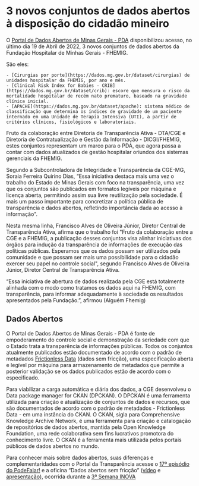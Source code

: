 3 novos conjuntos de dados abertos à disposição do cidadão mineiro
===

O [Portal de Dados Abertos de Minas Gerais - PDA](https://dados.mg.gov.br/) disponibilizou acesso, no último dia 19 de Abril de 2022, 3 novos conjuntos de dados abertos da Fundação Hospitalar de Minhas Gerais - FHEMIG.

São eles:

    - [Cirurgias por porte](https://dados.mg.gov.br/dataset/cirurgias) de unidades hospitalar da FHEMIG, por ano e mês.
    - [Clinical Risk Index for Babies - CRIB](https://dados.mg.gov.br/dataset/crib): escore que mensura o risco da mortalidade hospitalar de recém nato prematuro, baseado na gravidade clínica inicial.
    - [APACHE](https://dados.mg.gov.br/dataset/apache): sistema médico de classificação que determina os índices de gravidade de um paciente internado em uma Unidade de Terapia Intensiva (UTI), a partir de critérios clínicos, fisiológicos e laboratoriais.

Fruto da colaboração entre Diretoria de Transparência Ativa - DTA/CGE e Diretoria de Contratualização e Gestão da Informação - DICGI/FHEMIG, estes conjuntos representam um marco para o PDA, que agora passa a contar com dados atualizados de gestão hospitalar oriundos dos sistemas gerenciais da FHEMIG.

Segundo a Subcontroladora de Integridade e Transparência da CGE-MG, Soraia Ferreira Quirino Dias, “Essa iniciativa destaca mais uma vez o trabalho do Estado de Minas Gerais com foco na transparência, uma vez que os conjuntos são publicados em formatos legíveis por máquina e licença aberta, permitindo assim sua livre reutilização pela sociedade. É mais um passo importante para concretizar a política pública de transparência e dados abertos, refletindo importância dada ao acesso à informação".

Nesta mesma linha, Francisco Alves de Oliveira Júnior, Diretor Central de Transparência Ativa, afirma que o trabalho foi "Fruto da colaboração entre a CGE e a FHEMIG, a publicação desses conjuntos visa alinhar iniciativas dos órgãos para indução da transparência de informações de execução das políticas públicas. Esperamos que os dados possam ser utilizados pela comunidade e que possam ser mais uma possibilidade para o cidadão exercer seu papel no controle social", segundo Francisco Alves de Oliveira Júnior, Diretor Central de Transparência Ativa.

“Essa iniciativa de abertura de dados realizada pela CGE está totalmente alinhada com o modo como tratamos os dados aqui na FHEMIG, com transparência, para informar adequadamente à sociedade os resultados apresentados pela Fundação.”, afirmou (Alguém Fhemig)

## Dados Abertos

O Portal de Dados Abertos de Minas Gerais - PDA é fonte de empoderamento do controle social e demonstração da seriedade com que o Estado trata a transparência de informações públicas. Todos os conjuntos atualmente publicados estão documentado de acordo com o padrão de metadados [Frictionless Data](https://frictionlessdata.io/) (dados sem fricção), uma especificação aberta e legível por máquina para armazenamento de metadados que permite a posterior validação se os dados publicados estão de acordo com o especificado.

Para viabilizar a carga automática e diária dos dados, a CGE desenvolveu o Data package manager for CKAN (DPCKAN). O DPCKAN é uma ferramenta utilizada para criação e atualização de conjuntos de dados e recursos, que são documentados de acordo com o padrão de metadados - Frictionless Data - em uma instância do CKAN. O CKAN, sigla para Comprehensive Knowledge Archive Network, é uma ferramenta para criação e catalogação de repositórios de dados abertos, mantida pela Open Knowledge Foundation, uma rede colaborativa sem fins lucrativos promotora do conhecimento livre. O CKAN é a ferramenta mais utilizada pelos portais públicos de dados abertos no mundo.

Para conhecer mais sobre dados abertos, suas diferenças e complementaridades com o Portal da Transparência acesse o [17º episódio do PodeFalar!](https://www.youtube.com/watch?v=uFdYbIc_4ws) e a oficina “Dados abertos sem fricção” ([vídeo](https://www.youtube.com/watch?v=tZ0bmlnqMuY) e [apresentação](https://ead.prodemge.gov.br/pluginfile.php/19736/mod_resource/content/2/Dados%20Abertos%20sem%20friccao-DCTA-CGE.pdf)), ocorrida durante a [3ª Semana INOVA](https://www.inova.mg.gov.br/)